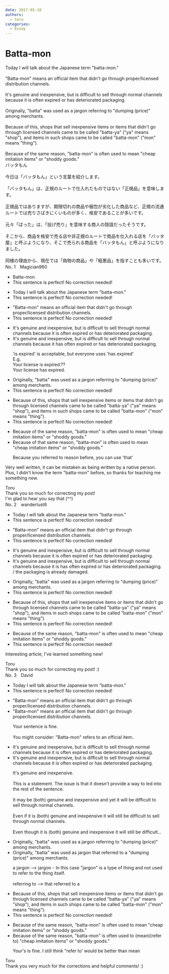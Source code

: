 ```yaml
---
date: 2017-05-10
authors:
  - toru
categories:
  - Essay
---
```


<h1 id="subject_show">Batta-mon</h1>
<div class="date" hidden>May 10, 2017 09:46</div>
<div id="post"><div id="body_show_ori">
Today I will talk about the Japanese term "batta-mon."<br/><br/>"Batta-mon" means an official item that didn't go through proper/licensed distribution channels.<br/><br/>It's genuine and inexpensive, but is difficult to sell through normal channels because it is often expired or has deteriorated packaging.<br/><br/>Originally, "batta" was used as a jargon referring to "dumping (price)" among merchants.<br/><br/>Because of this, shops that sell inexpensive items or items that didn't go through licensed channels came to be called "batta-ya" ("ya" means "shop"), and items in such shops came to be called "batta-mon" ("mon" means "thing").<br/><br/>Because of the same reason, "batta-mon" is often used to mean "cheap imitation items" or "shoddy goods."
</div></div>

<!-- more -->

<div id="post_ja"><div id="body_show_mo">
バッタもん<br/><br/>今日は「バッタもん」という言葉を紹介します。<br/><br/>「バッタもん」は、正規のルートで仕入れたものではない「正規品」を意味します。<br/><br/>正規品ではありますが、期限切れの商品や梱包が劣化した商品など、正規の流通ルートでは売りさばきにくいものが多く、格安であることが多いです。<br/><br/>元々「ばった」は、「投げ売り」を意味する商人の隠語だったそうです。<br/><br/>そこから、商品を格安で売る店や非正規のルートで商品を仕入れる店を「バッタ屋」と呼ぶようになり、そこで売られる商品を「バッタもん」と呼ぶようになりました。<br/><br/>同様の理由から、現在では「偽物の商品」や「粗悪品」を指すことも多いです。
</div></div>
<div id="block"><div class="first_name"> No. 1　<span class="just_name">Magician960</span></div><div id="block2">
<ul class="correction_field">
<li class="incorrect">Batta-mon</li>
<li class="corrected perfect">This sentence is perfect! No correction needed!</li>
</ul>
<ul class="correction_field">
<li class="incorrect">Today I will talk about the Japanese term "batta-mon."</li>
<li class="corrected perfect">This sentence is perfect! No correction needed!</li>
</ul>
<ul class="correction_field">
<li class="incorrect">"Batta-mon" means an official item that didn't go through proper/licensed distribution channels.</li>
<li class="corrected perfect">This sentence is perfect! No correction needed!</li>
</ul>
<ul class="correction_field">
<li class="incorrect">It's genuine and inexpensive, but is difficult to sell through normal channels because it is often expired or has deteriorated packaging.</li>
<li class="corrected correct">
It's genuine and inexpensive, but is difficult to sell through normal channels because it <span class="f_red">has</span> often expired or has deteriorated packaging.
<p class="correction_comment">'is expired' is acceptable, but everyone uses 'has expired'<br/>E.g.<br/>Your license is expired.??<br/>Your license has expired.</p>
</li>
</ul>
<ul class="correction_field">
<li class="incorrect">Originally, "batta" was used as a jargon referring to "dumping (price)" among merchants.</li>
<li class="corrected perfect">This sentence is perfect! No correction needed!</li>
</ul>
<ul class="correction_field">
<li class="incorrect">Because of this, shops that sell inexpensive items or items that didn't go through licensed channels came to be called "batta-ya" ("ya" means "shop"), and items in such shops came to be called "batta-mon" ("mon" means "thing").</li>
<li class="corrected perfect">This sentence is perfect! No correction needed!</li>
</ul>
<ul class="correction_field">
<li class="incorrect">Because of the same reason, "batta-mon" is often used to mean "cheap imitation items" or "shoddy goods."</li>
<li class="corrected correct">
Because of <span class="f_red">that</span> same reason, "batta-mon" is often used to mean "cheap imitation items" or "shoddy goods."
<p class="correction_comment">Because you referred to reason before, you can use 'that'</p>
</li>
</ul>
<p class="comment_small">
 Very well written, it can be mistaken as being written by a native person. Plus, I didn't know the term "batta-mon" before, so thanks for teaching me something new.
</p>

</div><div class="name"><span class="just_name">Toru</span><br>
Thank you so much for correcting my post!<br/>I'm glad to hear you say that (^^)
</div>
</div>
<div id="block"><div class="first_name"> No. 2　<span class="just_name">wanderlust6</span></div><div id="block2">
<ul class="correction_field">
<li class="incorrect">Today I will talk about the Japanese term "batta-mon."</li>
<li class="corrected perfect">This sentence is perfect! No correction needed!</li>
</ul>
<ul class="correction_field">
<li class="incorrect">"Batta-mon" means an official item that didn't go through proper/licensed distribution channels.</li>
<li class="corrected perfect">This sentence is perfect! No correction needed!</li>
</ul>
<ul class="correction_field">
<li class="incorrect">It's genuine and inexpensive, but is difficult to sell through normal channels because it is often expired or has deteriorated packaging.</li>
<li class="corrected correct">
It's genuine and inexpensive, but is difficult to sell through normal channels because it <span class="sline">is</span> <span class="f_red">has </span>often expired or has deteriorated packaging. / <span class="f_blue">the packaging is already damaged.</span>
</li>
</ul>
<ul class="correction_field">
<li class="incorrect">Originally, "batta" was used as a jargon referring to "dumping (price)" among merchants.</li>
<li class="corrected perfect">This sentence is perfect! No correction needed!</li>
</ul>
<ul class="correction_field">
<li class="incorrect">Because of this, shops that sell inexpensive items or items that didn't go through licensed channels came to be called "batta-ya" ("ya" means "shop"), and items in such shops came to be called "batta-mon" ("mon" means "thing").</li>
<li class="corrected perfect">This sentence is perfect! No correction needed!</li>
</ul>
<ul class="correction_field">
<li class="incorrect">Because of the same reason, "batta-mon" is often used to mean "cheap imitation items" or "shoddy goods."</li>
<li class="corrected perfect">This sentence is perfect! No correction needed!</li>
</ul>
<p class="comment_small">
 Interesting article, I've learned something new!
</p>

</div><div class="name"><span class="just_name">Toru</span><br>
Thank you so much for correcting my post! :)
</div>
</div>
<div id="block"><div class="first_name"> No. 3　<span class="just_name">David</span></div><div id="block2">
<ul class="correction_field">
<li class="incorrect">Today I will talk about the Japanese term "batta-mon."</li>
<li class="corrected perfect">This sentence is perfect! No correction needed!</li>
</ul>
<ul class="correction_field">
<li class="incorrect">"Batta-mon" means an official item that didn't go through proper/licensed distribution channels.</li>
<li class="corrected correct">
"Batta-mon" means an official item that didn't go through proper/licensed distribution channels.
<p class="correction_comment">Your sentence is fine.<br/><br/>You might consider: "Batta-mon" refers to an official item..</p>
</li>
</ul>
<ul class="correction_field">
<li class="incorrect">It's genuine and inexpensive, but is difficult to sell through normal channels because it is often expired or has deteriorated packaging.</li>
<li class="corrected correct">
It's genuine and inexpensive, but is difficult to sell through normal channels because it is often expired or has deteriorated packaging.
<p class="correction_comment">It's genuine and inexpensive.<br/><br/>This is a statement. The issue is that it doesn't provide a way to led into the rest of the sentence. <br/><br/>It may be (both) genuine and inexpensive and yet it will be difficult to sell through normal channels.<br/><br/>Even if it is (both) genuine and inexpensive it will still be difficult to sell through normal channels.<br/><br/>Even though it is (both) genuine and inexpensive it will still be difficult...</p>
</li>
</ul>
<ul class="correction_field">
<li class="incorrect">Originally, "batta" was used as a jargon referring to "dumping (price)" among merchants.</li>
<li class="corrected correct">
Originally, "batta" was used as jargon that referred to a "dumping (price)" among merchants.
<p class="correction_comment">a  jargon --&gt; jargon - In this case "jargon" is a type of thing and not used to refer to the thing itself.<br/><br/>referring to --&gt; that referred to a</p>
</li>
</ul>
<ul class="correction_field">
<li class="incorrect">Because of this, shops that sell inexpensive items or items that didn't go through licensed channels came to be called "batta-ya" ("ya" means "shop"), and items in such shops came to be called "batta-mon" ("mon" means "thing").</li>
<li class="corrected perfect">This sentence is perfect! No correction needed!</li>
</ul>
<ul class="correction_field">
<li class="incorrect">Because of the same reason, "batta-mon" is often used to mean "cheap imitation items" or "shoddy goods."</li>
<li class="corrected correct">
Because of the same reason, "batta-mon" is often used to (mean)(refer to) "cheap imitation items" or "shoddy goods."
<p class="correction_comment">Your's is fine. I still think "refer to' would be better than mean</p>
</li>
</ul>
</div><div class="name"><span class="just_name">Toru</span><br>
Thank you very much for the corrections and helpful comments! :)
</div>
</div>
